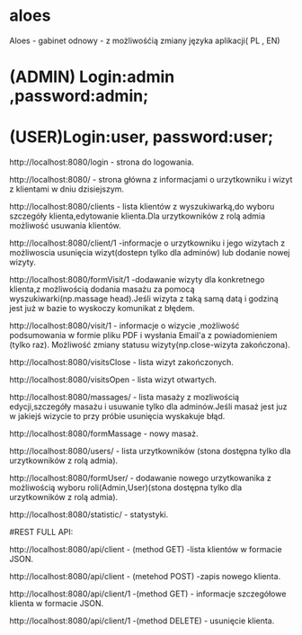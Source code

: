 # aloes
Aloes - gabinet odnowy - z możliwośćią zmiany języka aplikacji( PL , EN)


# (ADMIN) Login:admin ,password:admin;
# (USER)Login:user, password:user;

http://localhost:8080/login - strona do logowania.

http://localhost:8080/ - strona główna z informacjami o urzytkowniku i wizyt z klientami w dniu dzisiejszym.

http://localhost:8080/clients - lista klientów z wyszukiwarką,do wyboru szczegóły klienta,edytowanie klienta.Dla urzytkowników z  rolą admia możliwość usuwania klientów.

http://localhost:8080/client/1 -informacje o urzytkowniku i jego wizytach z możliwoscia usunięcia wizyt(dostepn tylko dla adminów) lub dodanie nowej wizyty.

http://localhost:8080/formVisit/1 -dodawanie wizyty dla konkretnego klienta,z możliwością dodania masażu za pomocą wyszukiwarki(np.massage head).Jeśli wizyta z taką samą datą i godziną jest już w bazie to wyskoczy komunikat z błędem.

http://localhost:8080/visit/1 - informacje o wizycie ,możliwość podsumowania w formie pliku PDF i wysłania Email'a z powiadomieniem (tylko raz). Możliwość zmiany statusu wizyty(np.close-wizyta zakończona).

http://localhost:8080/visitsClose - lista wizyt zakończonych.

http://localhost:8080/visitsOpen - lista wizyt otwartych.

http://localhost:8080/massages/ - lista masaży z mozliwością edycji,szczegóły masażu i usuwanie tylko dla adminów.Jeśli masaż jest juz w jakiejś  wizycie to przy próbie usunięcia wyskakuje błąd.

http://localhost:8080/formMassage - nowy masaż.

http://localhost:8080/users/ - lista urzytkowników (stona dostępna tylko dla urzytkowników z  rolą admia).

http://localhost:8080/formUser/ - dodawanie nowego urzytkowanika z możliwością wyboru roli(Admin,User)(stona dostępna tylko dla urzytkowników z  rolą admia).

http://localhost:8080/statistic/ - statystyki.


#REST FULL API:

http://localhost:8080/api/client - (method GET) -lista klientów w formacie JSON.

http://localhost:8080/api/client - (metehod POST) -zapis nowego  klienta.

http://localhost:8080/api/client/1 -(method GET) - informacje szczegółowe klienta w formacie JSON.

http://localhost:8080/api/client/1 -(method DELETE) - usunięcie  klienta.

